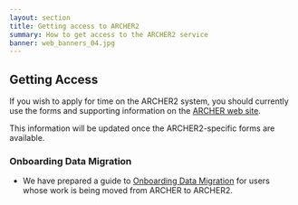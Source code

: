 ```yaml
---
layout: section
title: Getting access to ARCHER2 
summary: How to get access to the ARCHER2 service
banner: web_banners_04.jpg
---
```


<h2> Getting Access </h2>

If you wish to apply for time on the ARCHER2 system, you should currently use the forms and supporting information on the [ARCHER web site](http://www.archer.ac.uk/access/).

This information will be updated once the ARCHER2-specific forms are available.

### Onboarding Data Migration

* We have prepared a guide to [Onboarding Data Migration](Onboarding_Data_Migration.pdf) for users whose work is being moved from ARCHER to ARCHER2.